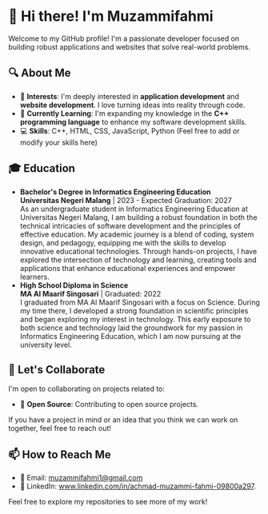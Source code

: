 # 👋 Hi there! I'm Muzammifahmi

Welcome to my GitHub profile! I'm a passionate developer focused on building robust applications and websites that solve real-world problems.

## 🔍 About Me
- 🎯 **Interests**: I'm deeply interested in **application development** and **website development**. I love turning ideas into reality through code.
- 🌱 **Currently Learning**: I'm expanding my knowledge in the **C++ programming language** to enhance my software development skills.
- 💻 **Skills**: C++, HTML, CSS, JavaScript, Python (Feel free to add or modify your skills here)

## 🎓 Education
- **Bachelor's Degree in Informatics Engineering Education**  
  **Universitas Negeri Malang** | 2023 - Expected Graduation: 2027  
  As an undergraduate student in Informatics Engineering Education at Universitas Negeri Malang, I am building a robust foundation in both the technical intricacies of software development and the principles of effective education. My academic journey is a blend of coding, system design, and pedagogy, equipping me with the skills to develop innovative educational technologies. Through hands-on projects, I have explored the intersection of technology and learning, creating tools and applications that enhance educational experiences and empower learners.
- **High School Diploma in Science**  
  **MA Al Maarif Singosari** | Graduated: 2022  
  I graduated from MA Al Maarif Singosari with a focus on Science. During my time there, I developed a strong foundation in scientific principles and began exploring my interest in technology. This early exposure to both science and technology laid the groundwork for my passion in Informatics Engineering Education, which I am now pursuing at the university level.

## 🤝 Let's Collaborate
I'm open to collaborating on projects related to:
- 🚀 **Open Source**: Contributing to open source projects.

If you have a project in mind or an idea that you think we can work on together, feel free to reach out!

## 📫 How to Reach Me
- 📧 Email: muzammifahmi1@gmail.com
- 💼 LinkedIn: www.linkedin.com/in/achmad-muzammi-fahmi-09800a297.

Feel free to explore my repositories to see more of my work!

<!---
muzammifahmi/muzammifahmi is a ✨ special ✨ repository because its `README.md` (this file) appears on your GitHub profile.
You can click the Preview link to take a look at your changes.
--->
